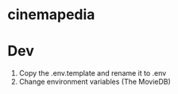 # cinemapedia

# Dev

1. Copy the .env.template and rename it to .env
2. Change environment variables (The MovieDB)